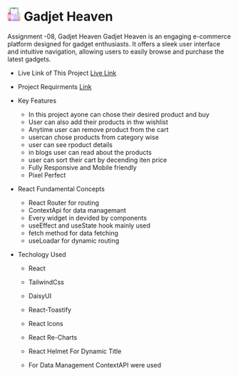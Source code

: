 # <img width="30px" src="/src/assets/logo.png"/> Gadjet Heaven

Assignment -08, Gadjet Heaven
Gadjet Heaven is an engaging e-commerce platform designed for gadget enthusiasts. It offers a sleek user interface and intuitive navigation, allowing users to easily browse and purchase the latest gadgets.


- Live Link of This Project [Live Link](https://gadjet-heaven.netlify.app/)

- Project Requirments [Link](https://drive.google.com/file/d/1TkbE2KCH-wHNydT1lIp6yJrjDFYg9EXe/view?usp=sharing)   

- Key Features

  - In this project ayone can chose their desired product and buy
  - User can also add their products in thw wishlist
  - Anytime user can remove product from the cart
  - usercan chose products from category wise
  - user can see rpoduct details 
  - in blogs user can read about the products
  - user can sort their cart by decending iten price
  - Fully Responsive and Mobile friendly 
  - Pixel Perfect

- React Fundamental Concepts 

  - React Router for routing 
  - ContextApi for data managemant
  - Every widget in devided by components 
  - useEffect and useState hook mainly used
  - fetch method for data fetching
  - useLoadar for dynamic routing

- Techology Used 

  - React
  - TailwindCss
  - DaisyUI
  - React-Toastify
  - React Icons
  - React Re-Charts
  - React Helmet For Dynamic Title

  - For Data Management ContextAPI were used